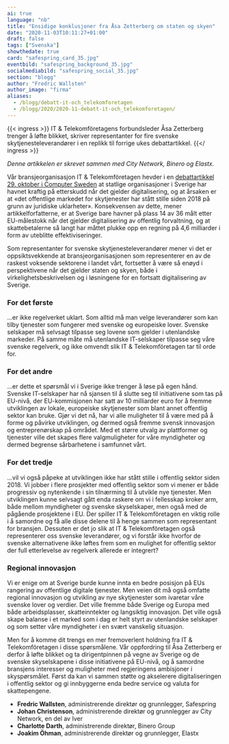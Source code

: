```yaml
---
ai: true
language: "nb"
title: "Ensidige konklusjoner fra Åsa Zetterberg om staten og skyen"
date: "2020-11-03T10:11:27+01:00"
draft: false
tags: ["Svenska"]
showthedate: true
card: "safespring_card_35.jpg"
eventbild: "safespring_background_35.jpg"
socialmediabild: "safespring_social_35.jpg"
section: "blogg"
author: "Fredric Wallsten"
author_image: "firma"
aliases:
  - /blogg/debatt-it-och_telekomforetagen
  - /blogg/2020/2020-11-debatt-it-och_telekomforetagen/
---
```

{{< ingress >}}
IT & Telekomföretagens forbundsleder Åsa Zetterberg trenger å løfte blikket, skriver representanter for fire svenske skytjenesteleverandører i en replikk til forrige ukes debattartikkel.
{{</ ingress >}}

_Denne artikkelen er skrevet sammen med City Network, Binero og Elastx._

Vår bransjeorganisasjon IT & Telekomföretagen hevder i en [debattartikkel 29. oktober i Computer Sweden](https://computersweden.idg.se/2.2683/1.741729/osakerheten-pa-molnmarknaden-kostar-skattebetalarna-miljarder) at statlige organisasjoner i Sverige har havnet kraftig på etterskudd når det gjelder digitalisering, og at årsaken er at «det offentlige markedet for skytjenester har stått stille siden 2018 på grunn av juridiske uklarheter». Konsekvensen av dette, mener artikkelforfatterne, er at Sverige bare havner på plass 14 av 36 målt etter EU-målestokk når det gjelder digitalisering av offentlig forvaltning, og at skattebetalerne så langt har måttet plukke opp en regning på 4,6 milliarder i form av uteblitte effektiviseringer.

Som representanter for svenske skytjenesteleverandører mener vi det er oppsiktsvekkende at bransjeorganisasjonen som representerer en av de raskest voksende sektorene i landet vårt, fortsetter å være så enøyd i perspektivene når det gjelder staten og skyen, både i virkelighetsbeskrivelsen og i løsningene for en fortsatt digitalisering av Sverige.

### For det første

...er ikke regelverket uklart. Som alltid må man velge leverandører som kan tilby tjenester som fungerer med svenske og europeiske lover. Svenske selskaper må selvsagt tilpasse seg lovene som gjelder i utenlandske markeder. På samme måte må utenlandske IT-selskaper tilpasse seg våre svenske regelverk, og ikke omvendt slik IT & Telekomföretagen tar til orde for.

### For det andre

...er dette et spørsmål vi i Sverige ikke trenger å løse på egen hånd. Svenske IT-selskaper har nå sjansen til å slutte seg til initiativene som tas på EU-nivå, der EU-kommisjonen har satt av 10 milliarder euro for å fremme utviklingen av lokale, europeiske skytjenester som blant annet offentlig sektor kan bruke. Gjør vi det nå, har vi alle muligheter til å være med på å forme og påvirke utviklingen, og dermed også fremme svensk innovasjon og entreprenørskap på området. Med et større utvalg av plattformer og tjenester ville det skapes flere valgmuligheter for våre myndigheter og dermed begrense sårbarhetene i samfunnet vårt.

### For det tredje

...vil vi også påpeke at utviklingen ikke har stått stille i offentlig sektor siden 2018. Vi jobber i flere prosjekter med offentlig sektor som vi mener er både progressiv og nytenkende i sin tilnærming til å utvikle nye tjenester. Men utviklingen kunne selvsagt gått enda raskere om vi i fellesskap kroker arm, både mellom myndigheter og svenske skyselskaper, men også med de pågående prosjektene i EU. Der spiller IT & Telekomföretagen en viktig rolle i å samordne og få alle disse delene til å henge sammen som representant for bransjen. Dessuten er det jo slik at IT & Telekomföretagen også representerer oss svenske leverandører, og vi forstår ikke hvorfor de svenske alternativene ikke løftes frem som en mulighet for offentlig sektor der full etterlevelse av regelverk allerede er integrert?

### Regional innovasjon

Vi er enige om at Sverige burde kunne innta en bedre posisjon på EUs rangering av offentlige digitale tjenester. Men veien dit må også omfatte regional innovasjon og utvikling av nye skytjenester som ivaretar våre svenske lover og verdier. Det ville fremme både Sverige og Europa med både arbeidsplasser, skatteinntekter og langsiktig innovasjon. Det ville også skape balanse i et marked som i dag er helt styrt av utenlandske selskaper og som setter våre myndigheter i en svært vanskelig situasjon.

Men for å komme dit trengs en mer fremoverlent holdning fra IT & Telekomföretagen i disse spørsmålene. Vår oppfordring til Åsa Zetterberg er derfor å løfte blikket og ta dirigentpinnen på vegne av Sverige og de svenske skyselskapene i disse initiativene på EU-nivå, og å samordne bransjens interesser og muligheter med regjeringens ambisjoner i skyspørsmålet. Først da kan vi sammen støtte og akselerere digitaliseringen i offentlig sektor og gi innbyggerne enda bedre service og valuta for skattepengene.

- **Fredric Wallsten**, administrerende direktør og grunnlegger, Safespring
- **Johan Christenson**, administrerende direktør og grunnlegger av City Network, en del av Iver
- **Charlotte Darth**, administrerende direktør, Binero Group
- **Joakim Öhman**, administrerende direktør og grunnlegger, Elastx